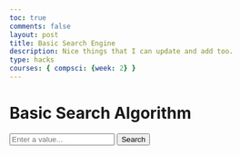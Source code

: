 ```yaml
---
toc: true
comments: false
layout: post
title: Basic Search Engine
description: Nice things that I can update and add too.
type: hacks
courses: { compsci: {week: 2} }
---
```

<!DOCTYPE html>
<html>
<head>
  <title>Basic Search Algorithm</title>
</head>
<body>
  <h1>Basic Search Algorithm</h1>
  
  <input type="text" id="searchInput" placeholder="Enter a value...">
  <button onclick="search()">Search</button>
  
  <p id="result"></p>
  
  <script>
    const data = [12, 45, 78, 23, 56, 90, 34, 67, 89, 32];

    function search() {
      const searchValue = parseInt(document.getElementById("searchInput").value);
      const resultElement = document.getElementById("result");
      const index = linearSearch(data, searchValue);

      if (index !== -1) {
        resultElement.textContent = `Found at index ${index}.`;
      } else {
        resultElement.textContent = `Not found.`;
      }
    }

    function linearSearch(array, value) {
      for (let i = 0; i < array.length; i++) {
        if (array[i] === value) {
          return i;
        }
      }
      return -1;
    }
  </script>
</body>
</html>

